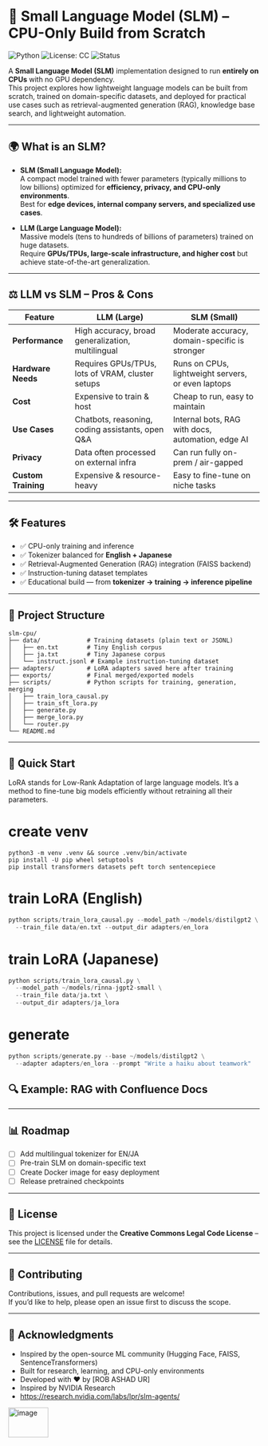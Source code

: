 # 🧠 Small Language Model (SLM) – CPU-Only Build from Scratch

![Python](https://img.shields.io/badge/Python-3.10+-blue.svg)
![License: CC](https://img.shields.io/badge/License-Creative%20Commons-lightgrey.svg)
![Status](https://img.shields.io/badge/Status-Experimental-orange.svg)

A **Small Language Model (SLM)** implementation designed to run **entirely on CPUs** with no GPU dependency.  
This project explores how lightweight language models can be built from scratch, trained on domain-specific datasets, and deployed for practical use cases such as retrieval-augmented generation (RAG), knowledge base search, and lightweight automation.

---

## 🌍 What is an SLM?

- **SLM (Small Language Model):**  
  A compact model trained with fewer parameters (typically millions to low billions) optimized for **efficiency, privacy, and CPU-only environments**.  
  Best for **edge devices, internal company servers, and specialized use cases**.

- **LLM (Large Language Model):**  
  Massive models (tens to hundreds of billions of parameters) trained on huge datasets.  
  Require **GPUs/TPUs, large-scale infrastructure, and higher cost** but achieve state-of-the-art generalization.

---

## ⚖️ LLM vs SLM – Pros & Cons

| Feature            | LLM (Large)                                        | SLM (Small)                                        |
|--------------------|----------------------------------------------------|---------------------------------------------------|
| **Performance**    | High accuracy, broad generalization, multilingual  | Moderate accuracy, domain-specific is stronger     |
| **Hardware Needs** | Requires GPUs/TPUs, lots of VRAM, cluster setups   | Runs on CPUs, lightweight servers, or even laptops |
| **Cost**           | Expensive to train & host                          | Cheap to run, easy to maintain                     |
| **Use Cases**      | Chatbots, reasoning, coding assistants, open Q&A   | Internal bots, RAG with docs, automation, edge AI |
| **Privacy**        | Data often processed on external infra             | Can run fully on-prem / air-gapped                 |
| **Custom Training**| Expensive & resource-heavy                         | Easy to fine-tune on niche tasks                   |

---

## 🛠️ Features

- ✅ CPU-only training and inference  
- ✅ Tokenizer balanced for **English + Japanese**  
- ✅ Retrieval-Augmented Generation (RAG) integration (FAISS backend)  
- ✅ Instruction-tuning dataset templates
- ✅ Educational build — from **tokenizer → training → inference pipeline**  

---

## 📂 Project Structure

```
slm-cpu/
├── data/             # Training datasets (plain text or JSONL)
│   ├── en.txt        # Tiny English corpus
│   ├── ja.txt        # Tiny Japanese corpus
│   └── instruct.jsonl # Example instruction-tuning dataset
├── adapters/         # LoRA adapters saved here after training
├── exports/          # Final merged/exported models
├── scripts/          # Python scripts for training, generation, merging
│   ├── train_lora_causal.py
│   ├── train_sft_lora.py
│   ├── generate.py
│   ├── merge_lora.py
│   └── router.py
└── README.md
```

---

## 🚀 Quick Start
LoRA stands for Low-Rank Adaptation of large language models.
It’s a method to fine-tune big models efficiently without retraining all their parameters.

# create venv
```
python3 -m venv .venv && source .venv/bin/activate
pip install -U pip wheel setuptools
pip install transformers datasets peft torch sentencepiece
```

# train LoRA (English)
```python
python scripts/train_lora_causal.py --model_path ~/models/distilgpt2 \
  --train_file data/en.txt --output_dir adapters/en_lora
```

# train LoRA (Japanese)
```python
python scripts/train_lora_causal.py \
  --model_path ~/models/rinna-jgpt2-small \
  --train_file data/ja.txt \
  --output_dir adapters/ja_lora
```
# generate
```python
python scripts/generate.py --base ~/models/distilgpt2 \
  --adapter adapters/en_lora --prompt "Write a haiku about teamwork"

```

## 🔍 Example: RAG with Confluence Docs



---

## 📊 Roadmap

- [ ] Add multilingual tokenizer for EN/JA  
- [ ] Pre-train SLM on domain-specific text  
- [ ] Create Docker image for easy deployment  
- [ ] Release pretrained checkpoints  

---

## 📜 License

This project is licensed under the **Creative Commons Legal Code License** – see the [LICENSE](LICENSE) file for details.  

---

## 🤝 Contributing

Contributions, issues, and pull requests are welcome!  
If you’d like to help, please open an issue first to discuss the scope.

---

## 🙏 Acknowledgments

- Inspired by the open-source ML community (Hugging Face, FAISS, SentenceTransformers)  
- Built for research, learning, and CPU-only environments  
- Developed with ❤️ by [ROB ASHAD UR]
- Inspired by NVIDIA Research 
- https://research.nvidia.com/labs/lpr/slm-agents/
<img width="80" height="60" alt="image" src="https://github.com/user-attachments/assets/0138ef1a-556a-40d8-9ee3-d738850664b1" />


